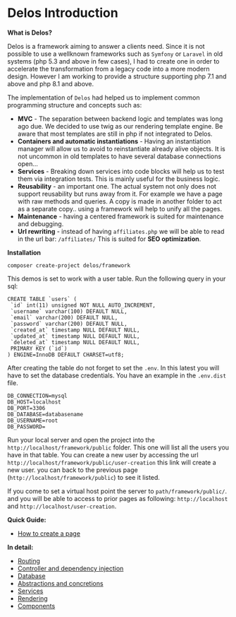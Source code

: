 # Delos Introduction

**What is Delos?**

Delos is a framework aiming to answer a clients need. Since it is not possible to use a wellknown frameworks such
as `Symfony` or `Laravel` in old systems (php 5.3 and above in few cases), I had to create one in order to accelerate
the transformation from a legacy code into a more modern design. However I am working to provide a structure supporting
php 7.1 and above and php 8.1 and above.

The implementation of `Delos` had helped us to implement common programming structure and concepts such as:

* **MVC** - The separation between backend logic and templates was long ago due. We decided to use twig as our rendering
  template engine. Be aware that most templates are still in php if not integrated to Delos.
* **Containers and automatic instantiations** - Having an instantiation manager will allow us to avoid to reinstantiate
  already alive objects. It is not uncommon in old templates to have several database connections open...
* **Services** - Breaking down services into code blocks will help us to test them via integration tests. This is mainly
  useful for the business logic.
* **Reusability** - an important one. The actual system not only does not support reusability but runs away from it. 
For example we have a page with raw methods and queries. A copy is made in another folder to act as a separate copy.. 
using a framework will help to unify all the pages.
* **Maintenance** - having a centered framework is suited for maintenance and debugging.
* **Url rewriting** - instead of having `affiliates.php` we will be able to read in the url bar: `/affiliates/`
 This is suited for **SEO optimization**.

**Installation**

`composer create-project delos/framework`

This demos is set to work with a user table.
Run the following query in your sql:

```
CREATE TABLE `users` (
 `id` int(11) unsigned NOT NULL AUTO_INCREMENT,
 `username` varchar(100) DEFAULT NULL,
 `email` varchar(200) DEFAULT NULL,
 `password` varchar(200) DEFAULT NULL,
 `created_at` timestamp NULL DEFAULT NULL,
 `updated_at` timestamp NULL DEFAULT NULL,
 `deleted_at` timestamp NULL DEFAULT NULL,
 PRIMARY KEY (`id`)
) ENGINE=InnoDB DEFAULT CHARSET=utf8;
```

After creating the table do not forget to set the `.env`. In this latest you will have to set the database
credentials. You have an example in the `.env.dist` file.

```
DB_CONNECTION=mysql
DB_HOST=localhost
DB_PORT=3306
DB_DATABASE=databasename
DB_USERNAME=root
DB_PASSWORD=
```

Run your local server and open the project into the `http://localhost/framework/public` folder. This one will list all the users you have in that table.
You can create a new user by accessing the url `http://localhost/framework/public/user-creation` this link will create a new user.
you can back to the previous page (`http://localhost/framework/public`) to see it listed.

If you come to set a virtual host point the server to `path/framework/public/`. and you will be able to access to prior pages as following:
`http://localhost` and `http://localhost/user-creation`.


**Quick Guide:**
* [How to create a page](documentation/quick_start.md)

**In detail:**
* [Routing](documentation/routing.md)
* [Controller and dependency injection](documentation/controller_injection.md)
* [Database](documentation/database.md)
* [Abstractions and concretions](documentation/controller_injection.md#abstractions)
* [Services](documentation/services.md)
* [Rendering](documentation/render.md)
* [Components](documentation/components.md)

